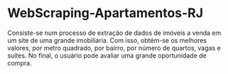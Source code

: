 # WebScraping-Apartamentos-RJ
Consiste-se num processo de extração de dados de imóveis a venda em um site de uma grande imobiliária. Com isso, obtém-se os melhores valores, por metro quadrado, por bairro, por número de quartos, vagas e suítes. No final, o usuário pode avaliar uma grande oportunidade de compra.
